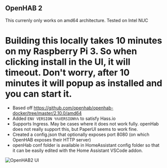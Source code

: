 OpenHAB 2
---------

This currenly only works on amd64 architecture.
Tested on Intel NUC
# Building this locally takes 10 minutes on my Raspberry Pi 3. So when clicking install in the UI, it will timeout. Don't worry, after 10 minutes it will popup as installed and you can start it.

 - Based off https://github.com/openhab/openhab-docker/tree/master/2.10.0/amd64
 - Added `ENV VERSION %%VERSION%%` to satisfy Hass.io
 - Supports Ingress. May be cases where it does not work fully. openHab does not really support this, but PaperUI seems to work fine.
 - Created a config.json that optionally exposes port 8080 (on which OpenHAB exposes their HTTP server)
 - openHab conf folder is available in HomeAssistant config folder so that it can be easily edited with the Home Assistant VSCode addon.


![OpenHAB2 UI](./ui.png)

